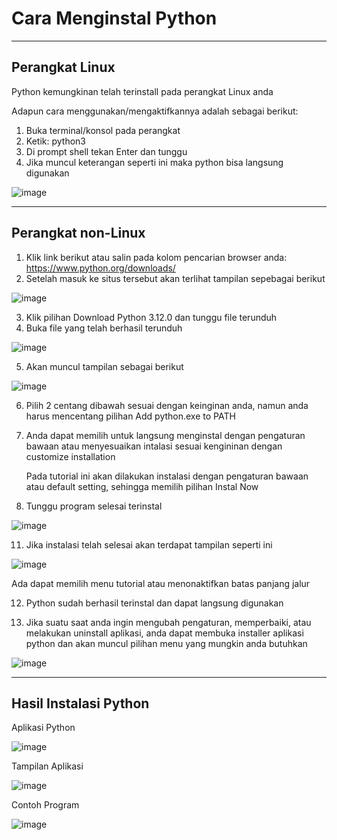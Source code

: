# Cara Menginstal Python
___

## Perangkat Linux
Python kemungkinan telah terinstall pada perangkat Linux anda

Adapun cara menggunakan/mengaktifkannya adalah sebagai berikut:
1. Buka terminal/konsol pada perangkat
2. Ketik: python3
3. Di prompt shell tekan Enter dan tunggu
4. Jika muncul keterangan seperti ini maka python bisa langsung digunakan

![image](https://github.com/ssyaqira/pertemuan1-basis-data/assets/148309532/8910cad8-7b37-4774-be4c-15818d0398d8)

___

## Perangkat non-Linux
1. Klik link berikut atau salin pada kolom pencarian browser anda: https://www.python.org/downloads/
2. Setelah masuk ke situs tersebut akan terlihat tampilan sepebagai berikut

![image](https://github.com/ssyaqira/pertemuan1-basis-data/assets/148309532/6cd66984-209a-405e-b905-1128465e069b)

3. Klik pilihan Download Python 3.12.0 dan tunggu file terunduh
4. Buka file yang telah berhasil terunduh

![image](https://github.com/ssyaqira/pertemuan1-basis-data/assets/148309532/594e7ace-5b19-40d4-a0d8-6536ff744972)

5. Akan muncul tampilan sebagai berikut

![image](https://github.com/ssyaqira/pertemuan1-basis-data/assets/148309532/325de097-910f-486e-aa40-504df97424ad)

6. Pilih 2 centang dibawah sesuai dengan keinginan anda, namun anda harus mencentang pilihan Add python.exe to PATH
7. Anda dapat memilih untuk langsung menginstal dengan pengaturan bawaan atau menyesuaikan intalasi sesuai kengininan dengan customize installation

   Pada tutorial ini akan dilakukan instalasi dengan pengaturan bawaan atau default setting, sehingga memilih pilihan Instal Now
   
9. Tunggu program selesai terinstal

![image](https://github.com/ssyaqira/pertemuan1-basis-data/assets/148309532/6d554067-b754-4bd9-9e1d-6d127c0608d6)

11. Jika instalasi telah selesai akan terdapat tampilan seperti ini

![image](https://github.com/ssyaqira/pertemuan1-basis-data/assets/148309532/6eca02cd-ca02-45bd-b484-3f6cb68edc64)

Ada dapat memilih menu tutorial atau menonaktifkan batas panjang jalur

12. Python sudah berhasil terinstal dan dapat langsung digunakan

13. Jika suatu saat anda ingin mengubah pengaturan, memperbaiki, atau melakukan uninstall aplikasi, anda dapat membuka installer aplikasi python dan akan muncul pilihan menu yang mungkin anda butuhkan

![image](https://github.com/ssyaqira/pertemuan1-basis-data/assets/148309532/b1ed239c-ca3a-44a0-afe3-768625cf315a)

___

## Hasil Instalasi Python

Aplikasi Python

![image](https://github.com/ssyaqira/pertemuan1-basis-data/assets/148309532/4c68c270-b223-4a7c-a8c3-0fa3892610cf)

Tampilan Aplikasi

![image](https://github.com/ssyaqira/pertemuan1-basis-data/assets/148309532/0ab3a390-cb9f-4262-b2e4-084c85540cf8)

Contoh Program

![image](https://github.com/ssyaqira/pertemuan1-basis-data/assets/148309532/1f8ee2f4-459e-4811-a1fe-59381c3fae65)



